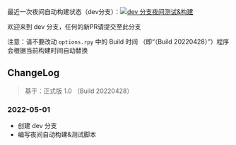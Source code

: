 最近一次夜间自动构建状态（dev分支）：[![dev 分支夜间测试&构建](https://github.com/luckykeeper/LOVE69_renpy_remaster/actions/workflows/build-love69.yml/badge.svg?branch=dev&event=schedule)](https://github.com/luckykeeper/LOVE69_renpy_remaster/actions/workflows/build-love69.yml)

欢迎来到 dev 分支，任何的新PR请提交至此分支

注意：请不要改动 `options.rpy` 中的 Build 时间 （即“（Build 20220428）”）程序会根据当前构建时间自动替换

## ChangeLog

> 基于：正式版 1.0 （Build 20220428）

### 2022-05-01

- 创建 dev 分支
- 编写夜间自动构建&测试脚本

